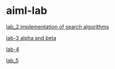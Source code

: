 # aiml-lab
[lab-1 introduction tp python packages numpy,pandas,data sets]:(https://github.com/udaykiran83358gmailcom/aiml-lab/blob/main/Copy_of_lab_o1_AIML.ipynb) 

[lab_2 implementation of search algorithms](https://github.com/udaykiran83358gmailcom/aiml-lab/blob/main/lab__02_implement_ai_search.ipynb)

[lab-3 alpha and beta](https://github.com/udaykiran83358gmailcom/aiml-lab/blob/main/lab_3_alpha_and_beta.ipynb)

[lab-4](https://github.com/udaykiran83358gmailcom/aiml-lab/blob/main/lab_04.ipynb)

[lab_5](https://github.com/udaykiran83358gmailcom/aiml-lab/blob/main/lab05.ipynb)

